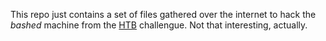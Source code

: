 This repo just contains a set of files gathered over
the internet to hack the _bashed_ machine from the
[HTB](https://www.hackthebox.eu/) challengue. Not that
interesting, actually.

